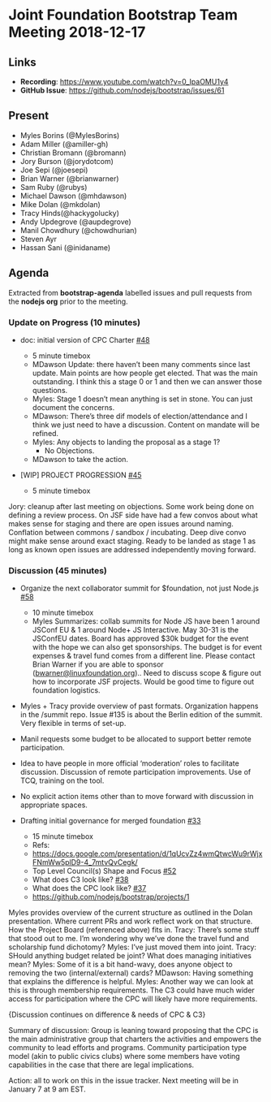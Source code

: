 # Joint Foundation Bootstrap Team Meeting 2018-12-17
## Links

* **Recording**: https://www.youtube.com/watch?v=0_IpaOMU1y4
* **GitHub Issue**: https://github.com/nodejs/bootstrap/issues/61

## Present

- Myles Borins (@MylesBorins)
- Adam Miller (@amiller-gh)
- Christian Bromann (@bromann)
- Jory Burson (@jorydotcom)
- Joe Sepi (@joesepi)
- Brian Warner (@brianwarner)
- Sam Ruby (@rubys)
- Michael Dawson (@mhdawson)
- Mike Dolan (@mkdolan)
- Tracy Hinds(@hackygolucky)
- Andy Updegrove (@aupdegrove)
- Manil Chowdhury (@chowdhurian)
- Steven Ayr
- Hassan Sani (@inidaname)

## Agenda

Extracted from **bootstrap-agenda** labelled issues and pull requests from the **nodejs org** prior to the meeting.

### Update on Progress (10 minutes)

* doc: initial version of CPC Charter [#48](https://github.com/nodejs/bootstrap/pull/48)
  - 5 minute timebox

  * MDawson Update: there haven’t been many comments since last update. Main points
    are how people get elected. That was the main outstanding. I think this a
    stage 0 or 1 and then we can answer those questions.
  * Myles: Stage 1 doesn’t mean anything is set in stone. You can just document the concerns. 
  * MDawson: There’s three dif models of election/attendance and I think we just need to have a
    discussion. Content on mandate will be refined. 
  * Myles: Any objects to landing the proposal as a stage 1?
    * No Objections.
  * MDawson to take the action. 

* \[WIP\] PROJECT PROGRESSION [#45](https://github.com/nodejs/bootstrap/pull/45)
  - 5 minute timebox

Jory: cleanup after last meeting on objections. Some work being done on defining a review process. On JSF side have had a few convos about what makes sense for staging and there are open issues around naming. Conflation between commons / sandbox / incubating. Deep dive convo might make sense around exact staging. Ready to be landed as stage 1 as long as known open issues are addressed independently moving forward.

### Discussion (45 minutes)

* Organize the next collaborator summit for $foundation, not just Node.js  [#58](https://github.com/nodejs/bootstrap/issues/58)
  - 10 minute timebox

  * Myles Summarizes: collab summits for Node JS have been 1 around JSConf EU & 1 around Node+ JS Interactive. May 30-31 is the JSConfEU dates. Board has approved $30k budget for the event with the hope we can also get sponsorships. The budget is for event expenses & travel fund comes from a different line. Please contact Brian Warner if you are able to sponsor (bwarner@linuxfoundation.org).. Need to discuss scope & figure out how to incorporate JSF projects. Would be good time to figure out foundation logistics. 
* Myles + Tracy provide overview of past formats. Organization happens in the /summit repo. Issue #135 is about the Berlin edition of the summit. Very flexible in terms of set-up. 
* Manil requests some budget to be allocated to support better remote participation. 
* Idea to have people in more official ‘moderation’ roles to facilitate discussion. Discussion of remote participation improvements. Use of TCQ, training on the tool.
* No explicit action items other than to move forward with discussion in appropriate spaces.

* Drafting initial governance for merged foundation [#33](https://github.com/nodejs/bootstrap/issues/33)
  - 15 minute timebox
  - Refs:
  -  https://docs.google.com/presentation/d/1qUcvZz4wmQtwcWu9rWjxFNmWw5plD9-4_7mtvQvCegk/
    - Top Level Council(s) Shape and Focus [#52](https://github.com/nodejs/bootstrap/issues/52)
    - What does C3 look like? [#38](https://github.com/nodejs/bootstrap/issues/38)
    - What does the CPC look like? [#37](https://github.com/nodejs/bootstrap/issues/37)
    - https://github.com/nodejs/bootstrap/projects/1

Myles provides overview of the current structure as outlined in the Dolan presentation. Where current PRs and work reflect work on that structure. How the Project Board (referenced above) fits in. 
Tracy: There’s some stuff that stood out to me. I’m wondering why we’ve done the travel fund and scholarship fund dichotomy?
Myles: I’ve just moved them into joint.
Tracy: SHould anything budget related be joint? What does managing initiatives mean?
Myles: Some of it is a bit hand-wavy, does anyone object to removing the two (internal/external) cards?
MDawson: Having something that explains the difference is helpful.
Myles: Another way we can look at this is through membership requirements. The C3 could have much wider access for participation where the CPC will likely have more requirements. 

{Discussion continues on difference & needs of CPC & C3}

Summary of discussion: Group is leaning toward proposing that the CPC is the main administrative group that charters the activities and empowers the community to lead efforts and programs. Community participation type model (akin to public civics clubs) where some members have voting capabilities in the case that there are legal implications. 

Action: all to work on this in the issue tracker. Next meeting will be in January 7 at 9 am EST.
